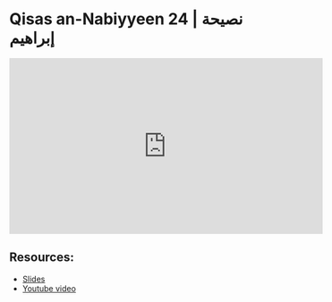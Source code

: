 # Qisas an-Nabiyyeen 24 | نصيحة إبراهيم

<iframe width="560" height="315" src="https://www.youtube-nocookie.com/embed/45m2N9mePvc?start=0" frameborder="0" allow="accelerometer; autoplay; encrypted-media; gyroscope; picture-in-picture" allowfullscreen="allowfullscreen"></iframe><BR>



## Resources:
- [Slides](https://github.com/arshare/resources_balagha_pdfs)
- [Youtube video](45m2N9mePvc)
